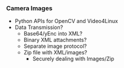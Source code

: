 ### Camera Images
 
  - Python APIs for OpenCV and Video4Linux
  - Data Transmission?
    - Base64/yEnc into XML?
    - Binary XML attachments?
    - Separate image protocol?
    - Zip file with XML/images?
      - Securely dealing with Images/Zip 